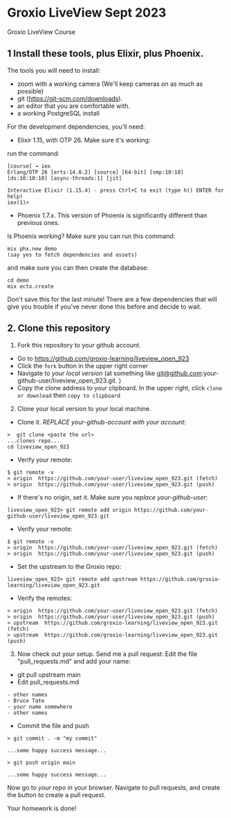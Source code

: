 # Groxio LiveView Sept 2023
Groxio LiveView Course

## 1 Install these tools, plus Elixir, plus Phoenix. 

The tools you will need to install: 

- zoom with a working camera (We'll keep cameras on as much as possible)
- git (https://git-scm.com/downloads). 
- an editor that you are comfortable with. 
- a working PostgreSQL install

For the development dependencies, you'll need: 

- Elixir 1.15, with OTP 26. Make sure it's working: 

run the command: 

```
[course] ➔ iex
Erlang/OTP 26 [erts-14.0.2] [source] [64-bit] [smp:10:10] [ds:10:10:10] [async-threads:1] [jit]

Interactive Elixir (1.15.4) - press Ctrl+C to exit (type h() ENTER for help)
iex(1)> 
```

- Phoenix 1.7.x. This version of Phoenix is significantly different than previous ones.


Is Phoenix working? Make sure you can run this command: 

```
mix phx.new demo
(say yes to fetch dependencies and assets)
```

and make sure you can then create the database: 

```
cd demo
mix ecto.create
```

Don't save this for the last minute! There are a few dependencies that will give you trouble if you've never done this before and decide to wait. 


## 2. Clone this repository

1. Fork this repository to your github account. 

- Go to https://github.com/groxio-learning/liveview_open_923
- Click the `fork` button in the upper right corner
- Navigate to *your local version* (at something like git@github.com:your-github-user/liveview_open_923.git. )
- Copy the clone address to your clipboard. In the upper right, click `clone or download` then `copy to clipboard`

2. Clone your local version to your local machine. 

- Clone it. *REPLACE your-github-account with your account*:  

```
>  git clone <paste the url>
...clones repo...
cd liveview_open_923
```

- Verify your remote: 

```
$ git remote -v
> origin  https://github.com/your-user/liveview_open_923.git (fetch)
> origin  https://github.com/your-user/liveview_open_923.git (push)
```


- If there's no origin, set it. Make sure you *replace your-github-user*:

```
liveview_open_923> git remote add origin https://github.com/your-github-user/liveview_open_923.git
```

- Verify your remote: 

```
$ git remote -v
> origin  https://github.com/your-user/liveview_open_923.git (fetch)
> origin  https://github.com/your-user/liveview_open_923.git (push)
```

- Set the upstream to the Groxio repo:

```
liveview_open_923> git remote add upstream https://github.com/groxio-learning/liveview_open_923.git
```

- Verify the remotes: 

```
> origin  https://github.com/your-user/liveview_open_923.git (fetch)
> origin  https://github.com/your-user/liveview_open_923.git (push)
> upstream  https://github.com/groxio-learning/liveview_open_923.git (fetch)
> upstream  https://github.com/groxio-learning/liveview_open_923.git (push)
```

3. Now check out your setup. Send me a pull request: Edit the file "pull_requests.md" and add your name: 

- git pull upstream main
- Edit pull_requests.md

```
- other names
- Bruce Tate
- your name somewhere
- other names
```

- Commit the file and push

```
> git commit . -m "my commit"

...some happy success message...

> git push origin main

...some happy success message...
```

Now go to _your repo_ in your browser. Navigate to pull requests, and create the button to create a pull request. 

Your homework is done!

